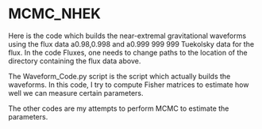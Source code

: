 # MCMC_NHEK

Here is the code which builds the near-extremal gravitational waveforms using the flux data a0.98,0.998 and a0.999 999 999 
Tuekolsky data for the flux. In the code Fluxes, one needs to change paths to the location of the directory containing the flux
data above. 

The Waveform_Code.py script is the script which actually builds the waveforms. In this code, I try to compute Fisher matrices
to estimate how well we can measure certain parameters.

The other codes are my attempts to perform MCMC to estimate the parameters.

